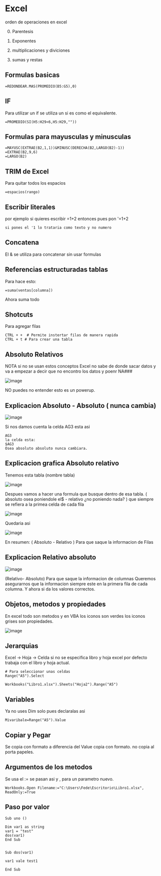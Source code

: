 # Excel

orden de operaciones en excel

0. Parentesis 


1. Exponentes


2. multiplicaciones y diviciones


3. sumas y restas



## Formulas basicas


```
=REDONDEAR.MAS(PROMEDIO(B5:G5),0)
```

## IF 

Para utilizar un if se utiliza un si es como el equivalente.

```
=PROMEDIO(SI(H5:H29<6,H5:H29,""))
```

## Formulas para mayusculas y minusculas

```
=MAYUSC(EXTRAE(B2,1,1))&MINUSC(DERECHA(B2,LARGO(B2)-1))
=EXTRAE(B2,9,6)
=LARGO(B2)
```


## TRIM de Excel

Para quitar todos los espacios

```
=espacios(rango)
```

## Escribir literales

por ejemplo si quieres escribir =1+2 entonces pues pon '=1+2

```
si pones el '1 lo trataria como texto y no numero
```


## Concatena
 
El  & se utiliza para concatenar sin usar formulas


## Referencias estructuradas tablas

Para hace esto:

```
=suma(ventas[columna])
```

Ahora suma todo

## Shotcuts

Para agregar filas

```
CTRL + +  # Permite instertar filas de manera rapida
CTRL + t # Para crear una tabla
```

## Absoluto Relativos 

NOTA si no se usan estos conceptos Excel no sabe de donde sacar datos y va a empezar a decir que no encontro los datos y poenr NA###

![image](https://github.com/gecr07/Excel/assets/63270579/07402f20-89ce-40c9-b180-5eeaaf038dd3)

NO puedes no entender esto es un powerup.


## Explicacion Absoluto - Absoluto ( nunca cambia)

![image](https://github.com/gecr07/Excel/assets/63270579/14ea94ff-bc79-4c8d-b859-64f386b0562e)

Si nos damos cuenta la celda AG3 esta asi


```
AG3
la celda esta:
$AG3
Osea absoluto absoluto nunca cambiara.
```


## Explicacion grafica Absoluto relativo

Tenemos esta tabla (nombre tabla)

![image](https://github.com/gecr07/Excel/assets/63270579/30e6eee0-5d50-48d4-81e2-6cd04fe47acb)

Despues vamos a hacer una formula que busque dentro de esa tabla. ( absoluto osea poniendole el$ - relativo ¿no poniendo nada? ) que siempre se refiera a la primea celda de cada fila

![image](https://github.com/gecr07/Excel/assets/63270579/1d4bec40-bc15-42d7-b39a-5754703f05e7)

Quedaria asi 

![image](https://github.com/gecr07/Excel/assets/63270579/ace19012-84c1-4c08-89e2-86847abda611)

En resumen: ( Absoluto - Relativo ) Para que saque la informacion de Filas


## Explicacion Relativo absoluto


![image](https://github.com/gecr07/Excel/assets/63270579/db2ed5df-bc15-47b3-ba85-cb63c89ef0bf)


(Relativo- Absoluto) Para que saque la informacion de columnas  Queremos asegurarnos que la informacion siempre este en la primera fila de cada columna. Y ahora si da los valores correctos.

## Objetos, metodos y propiedades

En excel todo son metodos y en VBA los iconos son verdes los iconos grises son propiedades.

![image](https://github.com/gecr07/Excel/assets/63270579/1702db51-353c-4b8d-aad4-ad9ac949fccf)


## Jerarquias

Excel -> Hoja -> Celda si no se especifica libro y hoja excel por defecto trabaja con el libro y hoja actual.

```
# Para seleccionar unas celdas
Range("A5").Select

Workbooks("Libro1.xlsx").Sheets("Hoja2").Range("A5")
```

## Variables 

Ya no uses Dim solo pues declaralas asi

```
Mivaribale=Range("A5").Value

```


## Copiar y Pegar


Se copia con formato a diferencia del Value copia con formato. no copia al porta papeles.

## Argumentos de los metodos

Se usa el := se pasan asi y , para un parametro nuevo.

```
Workbooks.Open Filename:="C:\Users\Fede\Escritorio\Libro1.xlsx", ReadOnly:=True
```

## Paso por valor 

```
Sub uno ()

Dim var1 as string
var1 = "test"
dos(var1)
End Sub


Sub dos(var1)

var1 vale test1

End Sub
```









